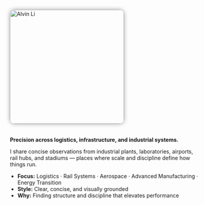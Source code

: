 <style>
.hero {
  display: flex;
  flex-wrap: wrap;
  align-items: flex-start;
  gap: 20px;
  margin: 0 0 24px 0;
}

.hero__img {
  width: 300px;              /* desktop/tablet */
  border-radius: 12px;
  box-shadow: 0 0 12px rgba(0,0,0,0.4);
}

.hero__body {
  flex: 1 1 auto;
  text-align: left;          /* ensure left alignment for text & bullets */
}

.hero__body ul {
  padding-left: 20px;        /* indent bullets nicely */
  list-style-position: outside;
}

@media (max-width: 768px) {
  .hero {
    flex-direction: column;
    align-items: center;
    text-align: center;
  }

  .hero__img {
    width: 60%;              /* smaller avatar on mobile */
    max-width: 320px;
  }

  .hero__body {
    text-align: left;        /* override centering for bullet points */
    width: 90%;
  }
}
</style>

<div class="hero">
  <img src="/alvin-site/assets/yomori-512.png"
       alt="Alvin Li" class="hero__img" />
  <div class="hero__body">
    <p><strong>Precision across logistics, infrastructure, and industrial systems.</strong></p>
    <p>I share concise observations from industrial plants, laboratories, airports, rail hubs, and stadiums — places where scale and discipline define how things run.</p>
    <ul>
      <li><strong>Focus:</strong> Logistics · Rail Systems · Aerospace · Advanced Manufacturing · Energy Transition</li>
      <li><strong>Style:</strong> Clear, concise, and visually grounded</li>
      <li><strong>Why:</strong> Finding structure and discipline that elevates performance</li>
    </ul>
  </div>
</div>
